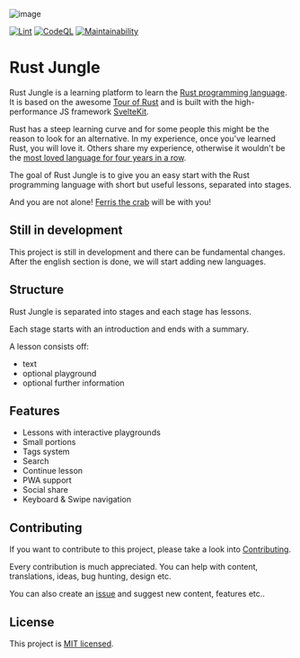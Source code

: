 ![image](https://user-images.githubusercontent.com/20150243/118312159-3f79d880-b4f1-11eb-9ee3-5e67f406bf55.png)

[![Lint](https://github.com/Zerotask/rust-jungle/actions/workflows/lint.yml/badge.svg?branch=main)](https://github.com/Zerotask/rust-jungle/actions/workflows/lint.yml)
[![CodeQL](https://github.com/Zerotask/rust-jungle/actions/workflows/codeql-analysis.yml/badge.svg)](https://github.com/Zerotask/rust-jungle/actions/workflows/codeql-analysis.yml)
[![Maintainability](https://api.codeclimate.com/v1/badges/b264f55066b40b90e247/maintainability)](https://codeclimate.com/github/Zerotask/rust-jungle/maintainability)

# Rust Jungle

Rust Jungle is a learning platform to learn the [Rust programming language](https://www.rust-lang.org/).
It is based on the awesome [Tour of Rust](https://github.com/richardanaya/tour_of_rust)
and is built with the high-performance JS framework [SvelteKit](https://github.com/sveltejs/kit).

Rust has a steep learning curve and for some people this might be the reason to look for an alternative.
In my experience, once you've learned Rust, you will love it. Others share my experience, otherwise
it wouldn't be the [most loved language for four years in a row](https://stackoverflow.blog/2020/01/20/what-is-rust-and-why-is-it-so-popular/).

The goal of Rust Jungle is to give you an easy start with the Rust programming language with
short but useful lessons, separated into stages.

And you are not alone! [Ferris the crab](https://www.rustacean.net/) will be with you!

## Still in development

This project is still in development and there can be fundamental changes. After the english section is done, we will start adding new languages.

## Structure

Rust Jungle is separated into stages and each stage has lessons.

Each stage starts with an introduction and ends with a summary.

A lesson consists off:

- text
- optional playground
- optional further information

## Features

- Lessons with interactive playgrounds
- Small portions
- Tags system
- Search
- Continue lesson
- PWA support
- Social share
- Keyboard & Swipe navigation

## Contributing

If you want to contribute to this project, please take a look into [Contributing](./CONTRIBUTING.md).

Every contribution is much appreciated. You can help with content, translations, ideas, bug hunting, design etc.

You can also create an [issue](https://github.com/Zerotask/vscode-rust-extension-pack/issues/new) and suggest
new content, features etc..

## License

This project is [MIT licensed](https://github.com/Zerotask/rust-jungle/blob/main/LICENSE).
